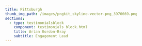 ```yaml
---
title: Pittsburgh
thumb_img_path: /images/pngkit_skyline-vector-png_3970669.png
sections:
  - type: testimonialsblock
    component: testimonials_block.html
    title: Arlan Gordon-Bray
    subtitle: Engagement Lead
---
```

